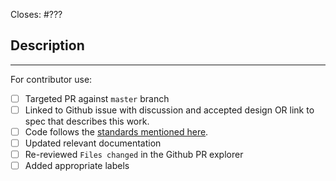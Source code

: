 Closes: #???

## Description

<!-- Add a description of the changes that this PR introduces and the files that
are the most critical to review.
-->

______

For contributor use:

- [ ] Targeted PR against `master` branch
- [ ] Linked to Github issue with discussion and accepted design OR link to spec that describes this work.
- [ ] Code follows the [standards mentioned here](/CONTRIBUTING.md#go-styleguide).
- [ ] Updated relevant documentation 
- [ ] Re-reviewed `Files changed` in the Github PR explorer
- [ ] Added appropriate labels 

